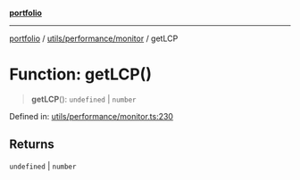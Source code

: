 [**portfolio**](../../../../README.md)

***

[portfolio](../../../../modules.md) / [utils/performance/monitor](../README.md) / getLCP

# Function: getLCP()

> **getLCP**(): `undefined` \| `number`

Defined in: [utils/performance/monitor.ts:230](https://github.com/tnorlund/Portfolio/blob/e2e65d921c784326e38f27c05f54d29ef6858c01/portfolio/utils/performance/monitor.ts#L230)

## Returns

`undefined` \| `number`
